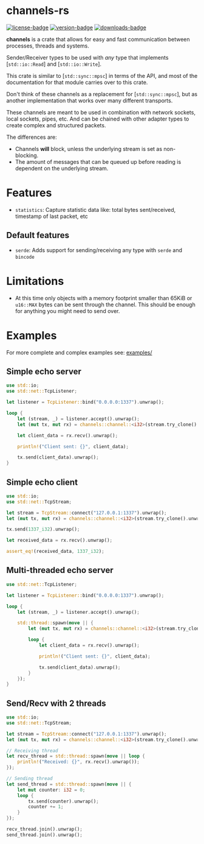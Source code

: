[crates-io]: https://crates.io/crates/channels

[license-badge]: https://img.shields.io/crates/l/channels?style=for-the-badge
[version-badge]: https://img.shields.io/crates/v/channels?style=for-the-badge
[downloads-badge]: https://img.shields.io/crates/d/channels?style=for-the-badge

# **channels-rs**

[![license-badge]][crates-io]
[![version-badge]][crates-io]
[![downloads-badge]][crates-io]

**channels** is a crate that allows for easy and fast communication between processes, threads and systems.

Sender/Receiver types to be used with _any_ type that implements [`std::io::Read`] and [`std::io::Write`].

This crate is similar to [`std::sync::mpsc`] in terms of the API, and most of the documentation
for that module carries over to this crate.

Don't think of these channels as a replacement for [`std::sync::mpsc`], but as another implementation that works over many different transports.

These channels are meant to be used in combination with network sockets, local sockets, pipes, etc. And can be chained with other adapter types to create complex
and structured packets.

The differences are:

- Channels **will** block, unless the underlying stream is set as non-blocking.
- The amount of messages that can be queued up before reading is dependent on the underlying stream.

# Features

- `statistics`: Capture statistic data like: total bytes sent/received, timestamp of last packet, etc

## Default features

- `serde`: Adds support for sending/receiving any type with `serde` and `bincode`

# Limitations

- At this time only objects with a memory footprint smaller than 65KiB or `u16::MAX` bytes can be sent through the channel. This should be enough for anything you might need to send over.

# Examples

For more complete and complex examples see: [examples/](https://github.com/threadexio/channels-rs/tree/master/examples)

## Simple echo server

```rust no_run
use std::io;
use std::net::TcpListener;

let listener = TcpListener::bind("0.0.0.0:1337").unwrap();

loop {
    let (stream, _) = listener.accept().unwrap();
    let (mut tx, mut rx) = channels::channel::<i32>(stream.try_clone().unwrap(), stream);

    let client_data = rx.recv().unwrap();

    println!("Client sent: {}", client_data);

    tx.send(client_data).unwrap();
}
```

## Simple echo client

```rust no_run
use std::io;
use std::net::TcpStream;

let stream = TcpStream::connect("127.0.0.1:1337").unwrap();
let (mut tx, mut rx) = channels::channel::<i32>(stream.try_clone().unwrap(), stream);

tx.send(1337_i32).unwrap();

let received_data = rx.recv().unwrap();

assert_eq!(received_data, 1337_i32);
```

## Multi-threaded echo server

```rust no_run
use std::net::TcpListener;

let listener = TcpListener::bind("0.0.0.0:1337").unwrap();

loop {
    let (stream, _) = listener.accept().unwrap();

    std::thread::spawn(move || {
        let (mut tx, mut rx) = channels::channel::<i32>(stream.try_clone().unwrap(), stream);

        loop {
            let client_data = rx.recv().unwrap();

            println!("Client sent: {}", client_data);

            tx.send(client_data).unwrap();
        }
    });
}
```

## Send/Recv with 2 threads

```rust no_run
use std::io;
use std::net::TcpStream;

let stream = TcpStream::connect("127.0.0.1:1337").unwrap();
let (mut tx, mut rx) = channels::channel::<i32>(stream.try_clone().unwrap(), stream);

// Receiving thread
let recv_thread = std::thread::spawn(move || loop {
    println!("Received: {}", rx.recv().unwrap());
});

// Sending thread
let send_thread = std::thread::spawn(move || {
    let mut counter: i32 = 0;
    loop {
        tx.send(counter).unwrap();
        counter += 1;
    }
});

recv_thread.join().unwrap();
send_thread.join().unwrap();
```
